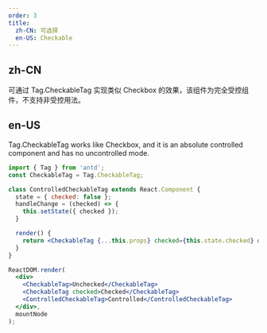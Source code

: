 ```yaml
---
order: 3
title:
  zh-CN: 可选择
  en-US: Checkable
---
```


## zh-CN

可通过 Tag.CheckableTag 实现类似 Checkbox 的效果，该组件为完全受控组件，不支持非受控用法。

## en-US

Tag.CheckableTag works like Checkbox, and it is an absolute controlled component and has no uncontrolled mode.

````jsx
import { Tag } from 'antd';
const CheckableTag = Tag.CheckableTag;

class ControlledCheckableTag extends React.Component {
  state = { checked: false };
  handleChange = (checked) => {
    this.setState({ checked });
  }

  render() {
    return <CheckableTag {...this.props} checked={this.state.checked} onChange={this.handleChange} />;
  }
}

ReactDOM.render(
  <div>
    <CheckableTag>Unchecked</CheckableTag>
    <CheckableTag checked>Checked</CheckableTag>
    <ControlledCheckableTag>Controlled</ControlledCheckableTag>
  </div>,
  mountNode
);
````
